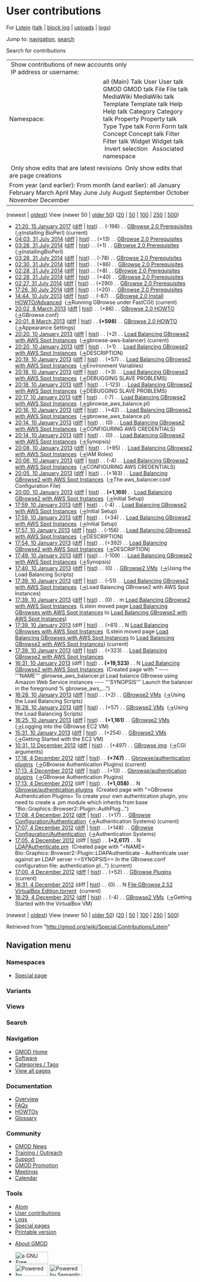 <div id="mw-page-base" class="noprint">

</div>

<div id="mw-head-base" class="noprint">

</div>

<div id="content" class="mw-body" role="main">

<span id="top"></span>

<div id="mw-js-message" style="display:none;">

</div>



# <span dir="auto">User contributions</span>

<div id="bodyContent">

<div id="contentSub">

For [Lstein](/wiki/User:Lstein "User:Lstein") (<a
href="/mediawiki/index.php?title=User_talk:Lstein&amp;action=edit&amp;redlink=1"
class="new" title="User talk:Lstein (page does not exist)">talk</a> \|
[block
log](/mediawiki/index.php?title=Special:Log/block&page=User%3ALstein "Special:Log/block")
\| [uploads](/wiki/Special:ListFiles/Lstein "Special:ListFiles/Lstein")
\| [logs](/wiki/Special:Log/Lstein "Special:Log/Lstein"))

</div>

<div id="jump-to-nav" class="mw-jump">

Jump to: [navigation](#mw-navigation), [search](#p-search)

</div>

<div id="mw-content-text">

Search for contributions

<table class="mw-contributions-table">
<colgroup>
<col style="width: 50%" />
<col style="width: 50%" />
</colgroup>
<tbody>
<tr class="odd">
<td colspan="2"> Show contributions of new accounts only<br />
 IP address or username:</td>
</tr>
<tr class="even">
<td class="mw-label">Namespace:</td>
<td>all (Main) Talk User User talk GMOD GMOD talk File File talk
MediaWiki MediaWiki talk Template Template talk Help Help talk Category
Category talk Property Property talk Type Type talk Form Form talk
Concept Concept talk Filter Filter talk Widget Widget talk  
 Invert selection 
 Associated namespace </td>
</tr>
<tr class="odd">
<td colspan="2"></td>
</tr>
<tr class="even">
<td colspan="2"> Only show edits that are latest revisions
 Only show edits that are page creations</td>
</tr>
<tr class="odd">
<td colspan="2">From year (and earlier): From month (and earlier): all
January February March April May June July August September October
November December</td>
</tr>
</tbody>
</table>

(newest \| <a
href="/mediawiki/index.php?title=Special:Contributions/Lstein&amp;dir=prev&amp;target=Lstein"
class="mw-lastlink" rel="last"
title="Special:Contributions/Lstein">oldest</a>) View (newer 50 \| <a
href="/mediawiki/index.php?title=Special:Contributions/Lstein&amp;offset=20121204162933&amp;target=Lstein"
class="mw-nextlink" rel="next"
title="Special:Contributions/Lstein">older 50</a>) (<a
href="/mediawiki/index.php?title=Special:Contributions/Lstein&amp;offset=&amp;limit=20&amp;target=Lstein"
class="mw-numlink" title="Special:Contributions/Lstein">20</a> \| <a
href="/mediawiki/index.php?title=Special:Contributions/Lstein&amp;offset=&amp;limit=50&amp;target=Lstein"
class="mw-numlink" title="Special:Contributions/Lstein">50</a> \| <a
href="/mediawiki/index.php?title=Special:Contributions/Lstein&amp;offset=&amp;limit=100&amp;target=Lstein"
class="mw-numlink" title="Special:Contributions/Lstein">100</a> \| <a
href="/mediawiki/index.php?title=Special:Contributions/Lstein&amp;offset=&amp;limit=250&amp;target=Lstein"
class="mw-numlink" title="Special:Contributions/Lstein">250</a> \| <a
href="/mediawiki/index.php?title=Special:Contributions/Lstein&amp;offset=&amp;limit=500&amp;target=Lstein"
class="mw-numlink" title="Special:Contributions/Lstein">500</a>)

- <a
  href="/mediawiki/index.php?title=GBrowse_2.0_Prerequisites&amp;oldid=27336"
  class="mw-changeslist-date" title="GBrowse 2.0 Prerequisites">21:20, 15
  January 2017</a>
  ([diff](/mediawiki/index.php?title=GBrowse_2.0_Prerequisites&diff=prev&oldid=27336 "GBrowse 2.0 Prerequisites")
  \|
  [hist](/mediawiki/index.php?title=GBrowse_2.0_Prerequisites&action=history "GBrowse 2.0 Prerequisites"))
  <span class="mw-changeslist-separator">. .</span>
  <span class="mw-plusminus-neg" dir="ltr"
  title="8,375 bytes after change">(-198)</span>‎
  <span class="mw-changeslist-separator">. .</span>
  <a href="/wiki/GBrowse_2.0_Prerequisites" class="mw-contributions-title"
  title="GBrowse 2.0 Prerequisites">GBrowse 2.0 Prerequisites</a> ‎
  <span class="comment">([→](/wiki/GBrowse_2.0_Prerequisites#Installing_BioPerl "GBrowse 2.0 Prerequisites")‎<span dir="auto"><span class="autocomment">Installing
  BioPerl</span></span>)</span> <span class="mw-uctop">(current)</span>
- <a
  href="/mediawiki/index.php?title=GBrowse_2.0_Prerequisites&amp;oldid=26010"
  class="mw-changeslist-date" title="GBrowse 2.0 Prerequisites">04:03, 31
  July 2014</a>
  ([diff](/mediawiki/index.php?title=GBrowse_2.0_Prerequisites&diff=prev&oldid=26010 "GBrowse 2.0 Prerequisites")
  \|
  [hist](/mediawiki/index.php?title=GBrowse_2.0_Prerequisites&action=history "GBrowse 2.0 Prerequisites"))
  <span class="mw-changeslist-separator">. .</span>
  <span class="mw-plusminus-pos" dir="ltr"
  title="8,573 bytes after change">(+13)</span>‎
  <span class="mw-changeslist-separator">. .</span>
  <a href="/wiki/GBrowse_2.0_Prerequisites" class="mw-contributions-title"
  title="GBrowse 2.0 Prerequisites">GBrowse 2.0 Prerequisites</a> ‎
- <a
  href="/mediawiki/index.php?title=GBrowse_2.0_Prerequisites&amp;oldid=26009"
  class="mw-changeslist-date" title="GBrowse 2.0 Prerequisites">03:28, 31
  July 2014</a>
  ([diff](/mediawiki/index.php?title=GBrowse_2.0_Prerequisites&diff=prev&oldid=26009 "GBrowse 2.0 Prerequisites")
  \|
  [hist](/mediawiki/index.php?title=GBrowse_2.0_Prerequisites&action=history "GBrowse 2.0 Prerequisites"))
  <span class="mw-changeslist-separator">. .</span>
  <span class="mw-plusminus-pos" dir="ltr"
  title="8,560 bytes after change">(+1)</span>‎
  <span class="mw-changeslist-separator">. .</span>
  <a href="/wiki/GBrowse_2.0_Prerequisites" class="mw-contributions-title"
  title="GBrowse 2.0 Prerequisites">GBrowse 2.0 Prerequisites</a> ‎
  <span class="comment">([→](/wiki/GBrowse_2.0_Prerequisites#InstallingBioPerl "GBrowse 2.0 Prerequisites")‎<span dir="auto"><span class="autocomment">InstallingBioPerl</span></span>)</span>
- <a
  href="/mediawiki/index.php?title=GBrowse_2.0_Prerequisites&amp;oldid=26008"
  class="mw-changeslist-date" title="GBrowse 2.0 Prerequisites">03:28, 31
  July 2014</a>
  ([diff](/mediawiki/index.php?title=GBrowse_2.0_Prerequisites&diff=prev&oldid=26008 "GBrowse 2.0 Prerequisites")
  \|
  [hist](/mediawiki/index.php?title=GBrowse_2.0_Prerequisites&action=history "GBrowse 2.0 Prerequisites"))
  <span class="mw-changeslist-separator">. .</span>
  <span class="mw-plusminus-neg" dir="ltr"
  title="8,559 bytes after change">(-78)</span>‎
  <span class="mw-changeslist-separator">. .</span>
  <a href="/wiki/GBrowse_2.0_Prerequisites" class="mw-contributions-title"
  title="GBrowse 2.0 Prerequisites">GBrowse 2.0 Prerequisites</a> ‎
- <a
  href="/mediawiki/index.php?title=GBrowse_2.0_Prerequisites&amp;oldid=26007"
  class="mw-changeslist-date" title="GBrowse 2.0 Prerequisites">02:30, 31
  July 2014</a>
  ([diff](/mediawiki/index.php?title=GBrowse_2.0_Prerequisites&diff=prev&oldid=26007 "GBrowse 2.0 Prerequisites")
  \|
  [hist](/mediawiki/index.php?title=GBrowse_2.0_Prerequisites&action=history "GBrowse 2.0 Prerequisites"))
  <span class="mw-changeslist-separator">. .</span>
  <span class="mw-plusminus-pos" dir="ltr"
  title="8,637 bytes after change">(+86)</span>‎
  <span class="mw-changeslist-separator">. .</span>
  <a href="/wiki/GBrowse_2.0_Prerequisites" class="mw-contributions-title"
  title="GBrowse 2.0 Prerequisites">GBrowse 2.0 Prerequisites</a> ‎
- <a
  href="/mediawiki/index.php?title=GBrowse_2.0_Prerequisites&amp;oldid=26006"
  class="mw-changeslist-date" title="GBrowse 2.0 Prerequisites">02:28, 31
  July 2014</a>
  ([diff](/mediawiki/index.php?title=GBrowse_2.0_Prerequisites&diff=prev&oldid=26006 "GBrowse 2.0 Prerequisites")
  \|
  [hist](/mediawiki/index.php?title=GBrowse_2.0_Prerequisites&action=history "GBrowse 2.0 Prerequisites"))
  <span class="mw-changeslist-separator">. .</span>
  <span class="mw-plusminus-pos" dir="ltr"
  title="8,551 bytes after change">(+8)</span>‎
  <span class="mw-changeslist-separator">. .</span>
  <a href="/wiki/GBrowse_2.0_Prerequisites" class="mw-contributions-title"
  title="GBrowse 2.0 Prerequisites">GBrowse 2.0 Prerequisites</a> ‎
- <a
  href="/mediawiki/index.php?title=GBrowse_2.0_Prerequisites&amp;oldid=26005"
  class="mw-changeslist-date" title="GBrowse 2.0 Prerequisites">02:28, 31
  July 2014</a>
  ([diff](/mediawiki/index.php?title=GBrowse_2.0_Prerequisites&diff=prev&oldid=26005 "GBrowse 2.0 Prerequisites")
  \|
  [hist](/mediawiki/index.php?title=GBrowse_2.0_Prerequisites&action=history "GBrowse 2.0 Prerequisites"))
  <span class="mw-changeslist-separator">. .</span>
  <span class="mw-plusminus-pos" dir="ltr"
  title="8,543 bytes after change">(+40)</span>‎
  <span class="mw-changeslist-separator">. .</span>
  <a href="/wiki/GBrowse_2.0_Prerequisites" class="mw-contributions-title"
  title="GBrowse 2.0 Prerequisites">GBrowse 2.0 Prerequisites</a> ‎
- <a
  href="/mediawiki/index.php?title=GBrowse_2.0_Prerequisites&amp;oldid=26004"
  class="mw-changeslist-date" title="GBrowse 2.0 Prerequisites">02:27, 31
  July 2014</a>
  ([diff](/mediawiki/index.php?title=GBrowse_2.0_Prerequisites&diff=prev&oldid=26004 "GBrowse 2.0 Prerequisites")
  \|
  [hist](/mediawiki/index.php?title=GBrowse_2.0_Prerequisites&action=history "GBrowse 2.0 Prerequisites"))
  <span class="mw-changeslist-separator">. .</span>
  <span class="mw-plusminus-pos" dir="ltr"
  title="8,503 bytes after change">(+290)</span>‎
  <span class="mw-changeslist-separator">. .</span>
  <a href="/wiki/GBrowse_2.0_Prerequisites" class="mw-contributions-title"
  title="GBrowse 2.0 Prerequisites">GBrowse 2.0 Prerequisites</a> ‎
- <a
  href="/mediawiki/index.php?title=GBrowse_2.0_Prerequisites&amp;oldid=26003"
  class="mw-changeslist-date" title="GBrowse 2.0 Prerequisites">17:26, 30
  July 2014</a>
  ([diff](/mediawiki/index.php?title=GBrowse_2.0_Prerequisites&diff=prev&oldid=26003 "GBrowse 2.0 Prerequisites")
  \|
  [hist](/mediawiki/index.php?title=GBrowse_2.0_Prerequisites&action=history "GBrowse 2.0 Prerequisites"))
  <span class="mw-changeslist-separator">. .</span>
  <span class="mw-plusminus-pos" dir="ltr"
  title="8,213 bytes after change">(+20)</span>‎
  <span class="mw-changeslist-separator">. .</span>
  <a href="/wiki/GBrowse_2.0_Prerequisites" class="mw-contributions-title"
  title="GBrowse 2.0 Prerequisites">GBrowse 2.0 Prerequisites</a> ‎
- <a
  href="/mediawiki/index.php?title=GBrowse_2.0_Install_HOWTO/Advanced&amp;oldid=23766"
  class="mw-changeslist-date"
  title="GBrowse 2.0 Install HOWTO/Advanced">14:44, 10 July 2013</a>
  ([diff](/mediawiki/index.php?title=GBrowse_2.0_Install_HOWTO/Advanced&diff=prev&oldid=23766 "GBrowse 2.0 Install HOWTO/Advanced")
  \|
  [hist](/mediawiki/index.php?title=GBrowse_2.0_Install_HOWTO/Advanced&action=history "GBrowse 2.0 Install HOWTO/Advanced"))
  <span class="mw-changeslist-separator">. .</span>
  <span class="mw-plusminus-neg" dir="ltr"
  title="23,738 bytes after change">(-87)</span>‎
  <span class="mw-changeslist-separator">. .</span>
  <a href="/wiki/GBrowse_2.0_Install_HOWTO/Advanced"
  class="mw-contributions-title"
  title="GBrowse 2.0 Install HOWTO/Advanced">GBrowse 2.0 Install
  HOWTO/Advanced</a> ‎
  <span class="comment">([→](/wiki/GBrowse_2.0_Install_HOWTO/Advanced#Running_GBrowse_under_FastCGI "GBrowse 2.0 Install HOWTO/Advanced")‎<span dir="auto"><span class="autocomment">Running
  GBrowse under FastCGI</span></span>)</span>
  <span class="mw-uctop">(current)</span>
- <a href="/mediawiki/index.php?title=GBrowse_2.0_HOWTO&amp;oldid=23216"
  class="mw-changeslist-date" title="GBrowse 2.0 HOWTO">20:02, 8 March
  2013</a>
  ([diff](/mediawiki/index.php?title=GBrowse_2.0_HOWTO&diff=prev&oldid=23216 "GBrowse 2.0 HOWTO")
  \|
  [hist](/mediawiki/index.php?title=GBrowse_2.0_HOWTO&action=history "GBrowse 2.0 HOWTO"))
  <span class="mw-changeslist-separator">. .</span>
  <span class="mw-plusminus-pos" dir="ltr"
  title="102,555 bytes after change">(+86)</span>‎
  <span class="mw-changeslist-separator">. .</span>
  <a href="/wiki/GBrowse_2.0_HOWTO" class="mw-contributions-title"
  title="GBrowse 2.0 HOWTO">GBrowse 2.0 HOWTO</a> ‎
  <span class="comment">([→](/wiki/GBrowse_2.0_HOWTO#GBrowse.conf "GBrowse 2.0 HOWTO")‎<span dir="auto"><span class="autocomment">GBrowse.conf</span></span>)</span>
- <a href="/mediawiki/index.php?title=GBrowse_2.0_HOWTO&amp;oldid=23215"
  class="mw-changeslist-date" title="GBrowse 2.0 HOWTO">20:01, 8 March
  2013</a>
  ([diff](/mediawiki/index.php?title=GBrowse_2.0_HOWTO&diff=prev&oldid=23215 "GBrowse 2.0 HOWTO")
  \|
  [hist](/mediawiki/index.php?title=GBrowse_2.0_HOWTO&action=history "GBrowse 2.0 HOWTO"))
  <span class="mw-changeslist-separator">. .</span> **(+598)**‎
  <span class="mw-changeslist-separator">. .</span>
  <a href="/wiki/GBrowse_2.0_HOWTO" class="mw-contributions-title"
  title="GBrowse 2.0 HOWTO">GBrowse 2.0 HOWTO</a> ‎
  <span class="comment">([→](/wiki/GBrowse_2.0_HOWTO#Appearance_Settings "GBrowse 2.0 HOWTO")‎<span dir="auto"><span class="autocomment">Appearance
  Settings</span></span>)</span>
- <a
  href="/mediawiki/index.php?title=Load_Balancing_GBrowse2_with_AWS_Spot_Instances&amp;oldid=22787"
  class="mw-changeslist-date"
  title="Load Balancing GBrowse2 with AWS Spot Instances">20:20, 10
  January 2013</a>
  ([diff](/mediawiki/index.php?title=Load_Balancing_GBrowse2_with_AWS_Spot_Instances&diff=prev&oldid=22787 "Load Balancing GBrowse2 with AWS Spot Instances")
  \|
  [hist](/mediawiki/index.php?title=Load_Balancing_GBrowse2_with_AWS_Spot_Instances&action=history "Load Balancing GBrowse2 with AWS Spot Instances"))
  <span class="mw-changeslist-separator">. .</span>
  <span class="mw-plusminus-pos" dir="ltr"
  title="21,370 bytes after change">(+2)</span>‎
  <span class="mw-changeslist-separator">. .</span>
  <a href="/wiki/Load_Balancing_GBrowse2_with_AWS_Spot_Instances"
  class="mw-contributions-title"
  title="Load Balancing GBrowse2 with AWS Spot Instances">Load Balancing
  GBrowse2 with AWS Spot Instances</a> ‎
  <span class="comment">([→](/wiki/Load_Balancing_GBrowse2_with_AWS_Spot_Instances#gbrowse-aws-balancer "Load Balancing GBrowse2 with AWS Spot Instances")‎<span dir="auto"><span class="autocomment">gbrowse-aws-balancer</span></span>)</span>
  <span class="mw-uctop">(current)</span>
- <a
  href="/mediawiki/index.php?title=Load_Balancing_GBrowse2_with_AWS_Spot_Instances&amp;oldid=22786"
  class="mw-changeslist-date"
  title="Load Balancing GBrowse2 with AWS Spot Instances">20:20, 10
  January 2013</a>
  ([diff](/mediawiki/index.php?title=Load_Balancing_GBrowse2_with_AWS_Spot_Instances&diff=prev&oldid=22786 "Load Balancing GBrowse2 with AWS Spot Instances")
  \|
  [hist](/mediawiki/index.php?title=Load_Balancing_GBrowse2_with_AWS_Spot_Instances&action=history "Load Balancing GBrowse2 with AWS Spot Instances"))
  <span class="mw-changeslist-separator">. .</span>
  <span class="mw-plusminus-pos" dir="ltr"
  title="21,368 bytes after change">(+1)</span>‎
  <span class="mw-changeslist-separator">. .</span>
  <a href="/wiki/Load_Balancing_GBrowse2_with_AWS_Spot_Instances"
  class="mw-contributions-title"
  title="Load Balancing GBrowse2 with AWS Spot Instances">Load Balancing
  GBrowse2 with AWS Spot Instances</a> ‎
  <span class="comment">([→](/wiki/Load_Balancing_GBrowse2_with_AWS_Spot_Instances#DESCRIPTION "Load Balancing GBrowse2 with AWS Spot Instances")‎<span dir="auto"><span class="autocomment">DESCRIPTION</span></span>)</span>
- <a
  href="/mediawiki/index.php?title=Load_Balancing_GBrowse2_with_AWS_Spot_Instances&amp;oldid=22785"
  class="mw-changeslist-date"
  title="Load Balancing GBrowse2 with AWS Spot Instances">20:19, 10
  January 2013</a>
  ([diff](/mediawiki/index.php?title=Load_Balancing_GBrowse2_with_AWS_Spot_Instances&diff=prev&oldid=22785 "Load Balancing GBrowse2 with AWS Spot Instances")
  \|
  [hist](/mediawiki/index.php?title=Load_Balancing_GBrowse2_with_AWS_Spot_Instances&action=history "Load Balancing GBrowse2 with AWS Spot Instances"))
  <span class="mw-changeslist-separator">. .</span>
  <span class="mw-plusminus-pos" dir="ltr"
  title="21,367 bytes after change">(+57)</span>‎
  <span class="mw-changeslist-separator">. .</span>
  <a href="/wiki/Load_Balancing_GBrowse2_with_AWS_Spot_Instances"
  class="mw-contributions-title"
  title="Load Balancing GBrowse2 with AWS Spot Instances">Load Balancing
  GBrowse2 with AWS Spot Instances</a> ‎
  <span class="comment">([→](/wiki/Load_Balancing_GBrowse2_with_AWS_Spot_Instances#Environment_Variables "Load Balancing GBrowse2 with AWS Spot Instances")‎<span dir="auto"><span class="autocomment">Environment
  Variables</span></span>)</span>
- <a
  href="/mediawiki/index.php?title=Load_Balancing_GBrowse2_with_AWS_Spot_Instances&amp;oldid=22784"
  class="mw-changeslist-date"
  title="Load Balancing GBrowse2 with AWS Spot Instances">20:18, 10
  January 2013</a>
  ([diff](/mediawiki/index.php?title=Load_Balancing_GBrowse2_with_AWS_Spot_Instances&diff=prev&oldid=22784 "Load Balancing GBrowse2 with AWS Spot Instances")
  \|
  [hist](/mediawiki/index.php?title=Load_Balancing_GBrowse2_with_AWS_Spot_Instances&action=history "Load Balancing GBrowse2 with AWS Spot Instances"))
  <span class="mw-changeslist-separator">. .</span>
  <span class="mw-plusminus-pos" dir="ltr"
  title="21,310 bytes after change">(+3)</span>‎
  <span class="mw-changeslist-separator">. .</span>
  <a href="/wiki/Load_Balancing_GBrowse2_with_AWS_Spot_Instances"
  class="mw-contributions-title"
  title="Load Balancing GBrowse2 with AWS Spot Instances">Load Balancing
  GBrowse2 with AWS Spot Instances</a> ‎
  <span class="comment">([→](/wiki/Load_Balancing_GBrowse2_with_AWS_Spot_Instances#DEBUGGING_SLAVE_PROBLEMS "Load Balancing GBrowse2 with AWS Spot Instances")‎<span dir="auto"><span class="autocomment">DEBUGGING
  SLAVE PROBLEMS</span></span>)</span>
- <a
  href="/mediawiki/index.php?title=Load_Balancing_GBrowse2_with_AWS_Spot_Instances&amp;oldid=22783"
  class="mw-changeslist-date"
  title="Load Balancing GBrowse2 with AWS Spot Instances">20:18, 10
  January 2013</a>
  ([diff](/mediawiki/index.php?title=Load_Balancing_GBrowse2_with_AWS_Spot_Instances&diff=prev&oldid=22783 "Load Balancing GBrowse2 with AWS Spot Instances")
  \|
  [hist](/mediawiki/index.php?title=Load_Balancing_GBrowse2_with_AWS_Spot_Instances&action=history "Load Balancing GBrowse2 with AWS Spot Instances"))
  <span class="mw-changeslist-separator">. .</span>
  <span class="mw-plusminus-neg" dir="ltr"
  title="21,307 bytes after change">(-123)</span>‎
  <span class="mw-changeslist-separator">. .</span>
  <a href="/wiki/Load_Balancing_GBrowse2_with_AWS_Spot_Instances"
  class="mw-contributions-title"
  title="Load Balancing GBrowse2 with AWS Spot Instances">Load Balancing
  GBrowse2 with AWS Spot Instances</a> ‎
  <span class="comment">([→](/wiki/Load_Balancing_GBrowse2_with_AWS_Spot_Instances#DEBUGGING_SLAVE_PROBLEMS "Load Balancing GBrowse2 with AWS Spot Instances")‎<span dir="auto"><span class="autocomment">DEBUGGING
  SLAVE PROBLEMS</span></span>)</span>
- <a
  href="/mediawiki/index.php?title=Load_Balancing_GBrowse2_with_AWS_Spot_Instances&amp;oldid=22782"
  class="mw-changeslist-date"
  title="Load Balancing GBrowse2 with AWS Spot Instances">20:17, 10
  January 2013</a>
  ([diff](/mediawiki/index.php?title=Load_Balancing_GBrowse2_with_AWS_Spot_Instances&diff=prev&oldid=22782 "Load Balancing GBrowse2 with AWS Spot Instances")
  \|
  [hist](/mediawiki/index.php?title=Load_Balancing_GBrowse2_with_AWS_Spot_Instances&action=history "Load Balancing GBrowse2 with AWS Spot Instances"))
  <span class="mw-changeslist-separator">. .</span>
  <span class="mw-plusminus-neg" dir="ltr"
  title="21,430 bytes after change">(-7)</span>‎
  <span class="mw-changeslist-separator">. .</span>
  <a href="/wiki/Load_Balancing_GBrowse2_with_AWS_Spot_Instances"
  class="mw-contributions-title"
  title="Load Balancing GBrowse2 with AWS Spot Instances">Load Balancing
  GBrowse2 with AWS Spot Instances</a> ‎
  <span class="comment">([→](/wiki/Load_Balancing_GBrowse2_with_AWS_Spot_Instances#gbrowse_aws_balance.pl "Load Balancing GBrowse2 with AWS Spot Instances")‎<span dir="auto"><span class="autocomment">gbrowse_aws_balance.pl</span></span>)</span>
- <a
  href="/mediawiki/index.php?title=Load_Balancing_GBrowse2_with_AWS_Spot_Instances&amp;oldid=22781"
  class="mw-changeslist-date"
  title="Load Balancing GBrowse2 with AWS Spot Instances">20:16, 10
  January 2013</a>
  ([diff](/mediawiki/index.php?title=Load_Balancing_GBrowse2_with_AWS_Spot_Instances&diff=prev&oldid=22781 "Load Balancing GBrowse2 with AWS Spot Instances")
  \|
  [hist](/mediawiki/index.php?title=Load_Balancing_GBrowse2_with_AWS_Spot_Instances&action=history "Load Balancing GBrowse2 with AWS Spot Instances"))
  <span class="mw-changeslist-separator">. .</span>
  <span class="mw-plusminus-pos" dir="ltr"
  title="21,437 bytes after change">(+42)</span>‎
  <span class="mw-changeslist-separator">. .</span>
  <a href="/wiki/Load_Balancing_GBrowse2_with_AWS_Spot_Instances"
  class="mw-contributions-title"
  title="Load Balancing GBrowse2 with AWS Spot Instances">Load Balancing
  GBrowse2 with AWS Spot Instances</a> ‎
  <span class="comment">([→](/wiki/Load_Balancing_GBrowse2_with_AWS_Spot_Instances#gbrowse_aws_balance.pl "Load Balancing GBrowse2 with AWS Spot Instances")‎<span dir="auto"><span class="autocomment">gbrowse_aws_balance.pl</span></span>)</span>
- <a
  href="/mediawiki/index.php?title=Load_Balancing_GBrowse2_with_AWS_Spot_Instances&amp;oldid=22779"
  class="mw-changeslist-date"
  title="Load Balancing GBrowse2 with AWS Spot Instances">20:14, 10
  January 2013</a>
  ([diff](/mediawiki/index.php?title=Load_Balancing_GBrowse2_with_AWS_Spot_Instances&diff=prev&oldid=22779 "Load Balancing GBrowse2 with AWS Spot Instances")
  \|
  [hist](/mediawiki/index.php?title=Load_Balancing_GBrowse2_with_AWS_Spot_Instances&action=history "Load Balancing GBrowse2 with AWS Spot Instances"))
  <span class="mw-changeslist-separator">. .</span>
  <span class="mw-plusminus-null" dir="ltr"
  title="21,395 bytes after change">(0)</span>‎
  <span class="mw-changeslist-separator">. .</span>
  <a href="/wiki/Load_Balancing_GBrowse2_with_AWS_Spot_Instances"
  class="mw-contributions-title"
  title="Load Balancing GBrowse2 with AWS Spot Instances">Load Balancing
  GBrowse2 with AWS Spot Instances</a> ‎
  <span class="comment">([→](/wiki/Load_Balancing_GBrowse2_with_AWS_Spot_Instances#CONFIGURING_AWS_CREDENTIALS "Load Balancing GBrowse2 with AWS Spot Instances")‎<span dir="auto"><span class="autocomment">CONFIGURING
  AWS CREDENTIALS</span></span>)</span>
- <a
  href="/mediawiki/index.php?title=Load_Balancing_GBrowse2_with_AWS_Spot_Instances&amp;oldid=22778"
  class="mw-changeslist-date"
  title="Load Balancing GBrowse2 with AWS Spot Instances">20:14, 10
  January 2013</a>
  ([diff](/mediawiki/index.php?title=Load_Balancing_GBrowse2_with_AWS_Spot_Instances&diff=prev&oldid=22778 "Load Balancing GBrowse2 with AWS Spot Instances")
  \|
  [hist](/mediawiki/index.php?title=Load_Balancing_GBrowse2_with_AWS_Spot_Instances&action=history "Load Balancing GBrowse2 with AWS Spot Instances"))
  <span class="mw-changeslist-separator">. .</span>
  <span class="mw-plusminus-null" dir="ltr"
  title="21,395 bytes after change">(0)</span>‎
  <span class="mw-changeslist-separator">. .</span>
  <a href="/wiki/Load_Balancing_GBrowse2_with_AWS_Spot_Instances"
  class="mw-contributions-title"
  title="Load Balancing GBrowse2 with AWS Spot Instances">Load Balancing
  GBrowse2 with AWS Spot Instances</a> ‎
  <span class="comment">([→](/wiki/Load_Balancing_GBrowse2_with_AWS_Spot_Instances#Synopsis "Load Balancing GBrowse2 with AWS Spot Instances")‎<span dir="auto"><span class="autocomment">Synopsis</span></span>)</span>
- <a
  href="/mediawiki/index.php?title=Load_Balancing_GBrowse2_with_AWS_Spot_Instances&amp;oldid=22777"
  class="mw-changeslist-date"
  title="Load Balancing GBrowse2 with AWS Spot Instances">20:08, 10
  January 2013</a>
  ([diff](/mediawiki/index.php?title=Load_Balancing_GBrowse2_with_AWS_Spot_Instances&diff=prev&oldid=22777 "Load Balancing GBrowse2 with AWS Spot Instances")
  \|
  [hist](/mediawiki/index.php?title=Load_Balancing_GBrowse2_with_AWS_Spot_Instances&action=history "Load Balancing GBrowse2 with AWS Spot Instances"))
  <span class="mw-changeslist-separator">. .</span>
  <span class="mw-plusminus-pos" dir="ltr"
  title="21,395 bytes after change">(+95)</span>‎
  <span class="mw-changeslist-separator">. .</span>
  <a href="/wiki/Load_Balancing_GBrowse2_with_AWS_Spot_Instances"
  class="mw-contributions-title"
  title="Load Balancing GBrowse2 with AWS Spot Instances">Load Balancing
  GBrowse2 with AWS Spot Instances</a> ‎
  <span class="comment">([→](/wiki/Load_Balancing_GBrowse2_with_AWS_Spot_Instances#IAM_Roles "Load Balancing GBrowse2 with AWS Spot Instances")‎<span dir="auto"><span class="autocomment">IAM
  Roles</span></span>)</span>
- <a
  href="/mediawiki/index.php?title=Load_Balancing_GBrowse2_with_AWS_Spot_Instances&amp;oldid=22776"
  class="mw-changeslist-date"
  title="Load Balancing GBrowse2 with AWS Spot Instances">20:06, 10
  January 2013</a>
  ([diff](/mediawiki/index.php?title=Load_Balancing_GBrowse2_with_AWS_Spot_Instances&diff=prev&oldid=22776 "Load Balancing GBrowse2 with AWS Spot Instances")
  \|
  [hist](/mediawiki/index.php?title=Load_Balancing_GBrowse2_with_AWS_Spot_Instances&action=history "Load Balancing GBrowse2 with AWS Spot Instances"))
  <span class="mw-changeslist-separator">. .</span>
  <span class="mw-plusminus-neg" dir="ltr"
  title="21,300 bytes after change">(-4)</span>‎
  <span class="mw-changeslist-separator">. .</span>
  <a href="/wiki/Load_Balancing_GBrowse2_with_AWS_Spot_Instances"
  class="mw-contributions-title"
  title="Load Balancing GBrowse2 with AWS Spot Instances">Load Balancing
  GBrowse2 with AWS Spot Instances</a> ‎
  <span class="comment">([→](/wiki/Load_Balancing_GBrowse2_with_AWS_Spot_Instances#CONFIGURING_AWS_CREDENTIALS "Load Balancing GBrowse2 with AWS Spot Instances")‎<span dir="auto"><span class="autocomment">CONFIGURING
  AWS CREDENTIALS</span></span>)</span>
- <a
  href="/mediawiki/index.php?title=Load_Balancing_GBrowse2_with_AWS_Spot_Instances&amp;oldid=22775"
  class="mw-changeslist-date"
  title="Load Balancing GBrowse2 with AWS Spot Instances">20:05, 10
  January 2013</a>
  ([diff](/mediawiki/index.php?title=Load_Balancing_GBrowse2_with_AWS_Spot_Instances&diff=prev&oldid=22775 "Load Balancing GBrowse2 with AWS Spot Instances")
  \|
  [hist](/mediawiki/index.php?title=Load_Balancing_GBrowse2_with_AWS_Spot_Instances&action=history "Load Balancing GBrowse2 with AWS Spot Instances"))
  <span class="mw-changeslist-separator">. .</span>
  <span class="mw-plusminus-pos" dir="ltr"
  title="21,304 bytes after change">(+183)</span>‎
  <span class="mw-changeslist-separator">. .</span>
  <a href="/wiki/Load_Balancing_GBrowse2_with_AWS_Spot_Instances"
  class="mw-contributions-title"
  title="Load Balancing GBrowse2 with AWS Spot Instances">Load Balancing
  GBrowse2 with AWS Spot Instances</a> ‎
  <span class="comment">([→](/wiki/Load_Balancing_GBrowse2_with_AWS_Spot_Instances#The_aws_balancer.conf_Configuration_File "Load Balancing GBrowse2 with AWS Spot Instances")‎<span dir="auto"><span class="autocomment">The
  aws_balancer.conf Configuration File</span></span>)</span>
- <a
  href="/mediawiki/index.php?title=Load_Balancing_GBrowse2_with_AWS_Spot_Instances&amp;oldid=22774"
  class="mw-changeslist-date"
  title="Load Balancing GBrowse2 with AWS Spot Instances">20:00, 10
  January 2013</a>
  ([diff](/mediawiki/index.php?title=Load_Balancing_GBrowse2_with_AWS_Spot_Instances&diff=prev&oldid=22774 "Load Balancing GBrowse2 with AWS Spot Instances")
  \|
  [hist](/mediawiki/index.php?title=Load_Balancing_GBrowse2_with_AWS_Spot_Instances&action=history "Load Balancing GBrowse2 with AWS Spot Instances"))
  <span class="mw-changeslist-separator">. .</span> **(+1,169)**‎
  <span class="mw-changeslist-separator">. .</span>
  <a href="/wiki/Load_Balancing_GBrowse2_with_AWS_Spot_Instances"
  class="mw-contributions-title"
  title="Load Balancing GBrowse2 with AWS Spot Instances">Load Balancing
  GBrowse2 with AWS Spot Instances</a> ‎
  <span class="comment">([→](/wiki/Load_Balancing_GBrowse2_with_AWS_Spot_Instances#Initial_Setup "Load Balancing GBrowse2 with AWS Spot Instances")‎<span dir="auto"><span class="autocomment">Initial
  Setup</span></span>)</span>
- <a
  href="/mediawiki/index.php?title=Load_Balancing_GBrowse2_with_AWS_Spot_Instances&amp;oldid=22771"
  class="mw-changeslist-date"
  title="Load Balancing GBrowse2 with AWS Spot Instances">17:59, 10
  January 2013</a>
  ([diff](/mediawiki/index.php?title=Load_Balancing_GBrowse2_with_AWS_Spot_Instances&diff=prev&oldid=22771 "Load Balancing GBrowse2 with AWS Spot Instances")
  \|
  [hist](/mediawiki/index.php?title=Load_Balancing_GBrowse2_with_AWS_Spot_Instances&action=history "Load Balancing GBrowse2 with AWS Spot Instances"))
  <span class="mw-changeslist-separator">. .</span>
  <span class="mw-plusminus-neg" dir="ltr"
  title="19,952 bytes after change">(-4)</span>‎
  <span class="mw-changeslist-separator">. .</span>
  <a href="/wiki/Load_Balancing_GBrowse2_with_AWS_Spot_Instances"
  class="mw-contributions-title"
  title="Load Balancing GBrowse2 with AWS Spot Instances">Load Balancing
  GBrowse2 with AWS Spot Instances</a> ‎
  <span class="comment">([→](/wiki/Load_Balancing_GBrowse2_with_AWS_Spot_Instances#Initial_Setup "Load Balancing GBrowse2 with AWS Spot Instances")‎<span dir="auto"><span class="autocomment">Initial
  Setup</span></span>)</span>
- <a
  href="/mediawiki/index.php?title=Load_Balancing_GBrowse2_with_AWS_Spot_Instances&amp;oldid=22770"
  class="mw-changeslist-date"
  title="Load Balancing GBrowse2 with AWS Spot Instances">17:59, 10
  January 2013</a>
  ([diff](/mediawiki/index.php?title=Load_Balancing_GBrowse2_with_AWS_Spot_Instances&diff=prev&oldid=22770 "Load Balancing GBrowse2 with AWS Spot Instances")
  \|
  [hist](/mediawiki/index.php?title=Load_Balancing_GBrowse2_with_AWS_Spot_Instances&action=history "Load Balancing GBrowse2 with AWS Spot Instances"))
  <span class="mw-changeslist-separator">. .</span>
  <span class="mw-plusminus-pos" dir="ltr"
  title="19,956 bytes after change">(+34)</span>‎
  <span class="mw-changeslist-separator">. .</span>
  <a href="/wiki/Load_Balancing_GBrowse2_with_AWS_Spot_Instances"
  class="mw-contributions-title"
  title="Load Balancing GBrowse2 with AWS Spot Instances">Load Balancing
  GBrowse2 with AWS Spot Instances</a> ‎
  <span class="comment">([→](/wiki/Load_Balancing_GBrowse2_with_AWS_Spot_Instances#Initial_Setup "Load Balancing GBrowse2 with AWS Spot Instances")‎<span dir="auto"><span class="autocomment">Initial
  Setup</span></span>)</span>
- <a
  href="/mediawiki/index.php?title=Load_Balancing_GBrowse2_with_AWS_Spot_Instances&amp;oldid=22769"
  class="mw-changeslist-date"
  title="Load Balancing GBrowse2 with AWS Spot Instances">17:57, 10
  January 2013</a>
  ([diff](/mediawiki/index.php?title=Load_Balancing_GBrowse2_with_AWS_Spot_Instances&diff=prev&oldid=22769 "Load Balancing GBrowse2 with AWS Spot Instances")
  \|
  [hist](/mediawiki/index.php?title=Load_Balancing_GBrowse2_with_AWS_Spot_Instances&action=history "Load Balancing GBrowse2 with AWS Spot Instances"))
  <span class="mw-changeslist-separator">. .</span>
  <span class="mw-plusminus-neg" dir="ltr"
  title="19,922 bytes after change">(-156)</span>‎
  <span class="mw-changeslist-separator">. .</span>
  <a href="/wiki/Load_Balancing_GBrowse2_with_AWS_Spot_Instances"
  class="mw-contributions-title"
  title="Load Balancing GBrowse2 with AWS Spot Instances">Load Balancing
  GBrowse2 with AWS Spot Instances</a> ‎
  <span class="comment">([→](/wiki/Load_Balancing_GBrowse2_with_AWS_Spot_Instances#DESCRIPTION "Load Balancing GBrowse2 with AWS Spot Instances")‎<span dir="auto"><span class="autocomment">DESCRIPTION</span></span>)</span>
- <a
  href="/mediawiki/index.php?title=Load_Balancing_GBrowse2_with_AWS_Spot_Instances&amp;oldid=22768"
  class="mw-changeslist-date"
  title="Load Balancing GBrowse2 with AWS Spot Instances">17:54, 10
  January 2013</a>
  ([diff](/mediawiki/index.php?title=Load_Balancing_GBrowse2_with_AWS_Spot_Instances&diff=prev&oldid=22768 "Load Balancing GBrowse2 with AWS Spot Instances")
  \|
  [hist](/mediawiki/index.php?title=Load_Balancing_GBrowse2_with_AWS_Spot_Instances&action=history "Load Balancing GBrowse2 with AWS Spot Instances"))
  <span class="mw-changeslist-separator">. .</span>
  <span class="mw-plusminus-pos" dir="ltr"
  title="20,078 bytes after change">(+392)</span>‎
  <span class="mw-changeslist-separator">. .</span>
  <a href="/wiki/Load_Balancing_GBrowse2_with_AWS_Spot_Instances"
  class="mw-contributions-title"
  title="Load Balancing GBrowse2 with AWS Spot Instances">Load Balancing
  GBrowse2 with AWS Spot Instances</a> ‎
  <span class="comment">([→](/wiki/Load_Balancing_GBrowse2_with_AWS_Spot_Instances#DESCRIPTION "Load Balancing GBrowse2 with AWS Spot Instances")‎<span dir="auto"><span class="autocomment">DESCRIPTION</span></span>)</span>
- <a
  href="/mediawiki/index.php?title=Load_Balancing_GBrowse2_with_AWS_Spot_Instances&amp;oldid=22767"
  class="mw-changeslist-date"
  title="Load Balancing GBrowse2 with AWS Spot Instances">17:49, 10
  January 2013</a>
  ([diff](/mediawiki/index.php?title=Load_Balancing_GBrowse2_with_AWS_Spot_Instances&diff=prev&oldid=22767 "Load Balancing GBrowse2 with AWS Spot Instances")
  \|
  [hist](/mediawiki/index.php?title=Load_Balancing_GBrowse2_with_AWS_Spot_Instances&action=history "Load Balancing GBrowse2 with AWS Spot Instances"))
  <span class="mw-changeslist-separator">. .</span>
  <span class="mw-plusminus-neg" dir="ltr"
  title="19,686 bytes after change">(-109)</span>‎
  <span class="mw-changeslist-separator">. .</span>
  <a href="/wiki/Load_Balancing_GBrowse2_with_AWS_Spot_Instances"
  class="mw-contributions-title"
  title="Load Balancing GBrowse2 with AWS Spot Instances">Load Balancing
  GBrowse2 with AWS Spot Instances</a> ‎
  <span class="comment">([→](/wiki/Load_Balancing_GBrowse2_with_AWS_Spot_Instances#Synopsis "Load Balancing GBrowse2 with AWS Spot Instances")‎<span dir="auto"><span class="autocomment">Synopsis</span></span>)</span>
- <a href="/mediawiki/index.php?title=GBrowse2_VMs&amp;oldid=22766"
  class="mw-changeslist-date" title="GBrowse2 VMs">17:40, 10 January
  2013</a>
  ([diff](/mediawiki/index.php?title=GBrowse2_VMs&diff=prev&oldid=22766 "GBrowse2 VMs")
  \|
  [hist](/mediawiki/index.php?title=GBrowse2_VMs&action=history "GBrowse2 VMs"))
  <span class="mw-changeslist-separator">. .</span>
  <span class="mw-plusminus-null" dir="ltr"
  title="18,704 bytes after change">(0)</span>‎
  <span class="mw-changeslist-separator">. .</span>
  <a href="/wiki/GBrowse2_VMs" class="mw-contributions-title"
  title="GBrowse2 VMs">GBrowse2 VMs</a> ‎
  <span class="comment">([→](/wiki/GBrowse2_VMs#Using_the_Load_Balancing_Scripts "GBrowse2 VMs")‎<span dir="auto"><span class="autocomment">Using
  the Load Balancing Scripts</span></span>)</span>
- <a
  href="/mediawiki/index.php?title=Load_Balancing_GBrowse2_with_AWS_Spot_Instances&amp;oldid=22765"
  class="mw-changeslist-date"
  title="Load Balancing GBrowse2 with AWS Spot Instances">17:39, 10
  January 2013</a>
  ([diff](/mediawiki/index.php?title=Load_Balancing_GBrowse2_with_AWS_Spot_Instances&diff=prev&oldid=22765 "Load Balancing GBrowse2 with AWS Spot Instances")
  \|
  [hist](/mediawiki/index.php?title=Load_Balancing_GBrowse2_with_AWS_Spot_Instances&action=history "Load Balancing GBrowse2 with AWS Spot Instances"))
  <span class="mw-changeslist-separator">. .</span>
  <span class="mw-plusminus-neg" dir="ltr"
  title="19,795 bytes after change">(-51)</span>‎
  <span class="mw-changeslist-separator">. .</span>
  <a href="/wiki/Load_Balancing_GBrowse2_with_AWS_Spot_Instances"
  class="mw-contributions-title"
  title="Load Balancing GBrowse2 with AWS Spot Instances">Load Balancing
  GBrowse2 with AWS Spot Instances</a> ‎
  <span class="comment">([→](/wiki/Load_Balancing_GBrowse2_with_AWS_Spot_Instances#Load_Balancing_GBrowse2_with_AWS_Spot_Instances "Load Balancing GBrowse2 with AWS Spot Instances")‎<span dir="auto"><span class="autocomment">Load
  Balancing GBrowse2 with AWS Spot Instances</span></span>)</span>
- <a
  href="/mediawiki/index.php?title=Load_Balancing_GBrowse2_with_AWS_Spot_Instances&amp;oldid=22763"
  class="mw-changeslist-date"
  title="Load Balancing GBrowse2 with AWS Spot Instances">17:39, 10
  January 2013</a>
  ([diff](/mediawiki/index.php?title=Load_Balancing_GBrowse2_with_AWS_Spot_Instances&diff=prev&oldid=22763 "Load Balancing GBrowse2 with AWS Spot Instances")
  \|
  [hist](/mediawiki/index.php?title=Load_Balancing_GBrowse2_with_AWS_Spot_Instances&action=history "Load Balancing GBrowse2 with AWS Spot Instances"))
  <span class="mw-changeslist-separator">. .</span>
  <span class="mw-plusminus-null" dir="ltr"
  title="19,846 bytes after change">(0)</span>‎
  <span class="mw-changeslist-separator">. .</span> m
  <a href="/wiki/Load_Balancing_GBrowse2_with_AWS_Spot_Instances"
  class="mw-contributions-title"
  title="Load Balancing GBrowse2 with AWS Spot Instances">Load Balancing
  GBrowse2 with AWS Spot Instances</a> ‎ <span class="comment">(Lstein
  moved page
  <a href="/wiki/Load_Balancing_GBrowses_with_AWS_Spot_Instances"
  class="mw-redirect"
  title="Load Balancing GBrowses with AWS Spot Instances">Load Balancing
  GBrowses with AWS Spot Instances</a> to [Load Balancing GBrowse2 with
  AWS Spot
  Instances](/wiki/Load_Balancing_GBrowse2_with_AWS_Spot_Instances "Load Balancing GBrowse2 with AWS Spot Instances"))</span>
- <a
  href="/mediawiki/index.php?title=Load_Balancing_GBrowses_with_AWS_Spot_Instances&amp;oldid=22764"
  class="mw-changeslist-date"
  title="Load Balancing GBrowses with AWS Spot Instances">17:39, 10
  January 2013</a> (diff \|
  [hist](/mediawiki/index.php?title=Load_Balancing_GBrowses_with_AWS_Spot_Instances&action=history "Load Balancing GBrowses with AWS Spot Instances"))
  <span class="mw-changeslist-separator">. .</span>
  <span class="mw-plusminus-pos" dir="ltr"
  title="61 bytes after change">(+61)</span>‎
  <span class="mw-changeslist-separator">. .</span> N <a
  href="/mediawiki/index.php?title=Load_Balancing_GBrowses_with_AWS_Spot_Instances&amp;redirect=no"
  class="mw-redirect mw-contributions-title"
  title="Load Balancing GBrowses with AWS Spot Instances">Load Balancing
  GBrowses with AWS Spot Instances</a> ‎ <span class="comment">(Lstein
  moved page
  <a href="/wiki/Load_Balancing_GBrowses_with_AWS_Spot_Instances"
  class="mw-redirect"
  title="Load Balancing GBrowses with AWS Spot Instances">Load Balancing
  GBrowses with AWS Spot Instances</a> to [Load Balancing GBrowse2 with
  AWS Spot
  Instances](/wiki/Load_Balancing_GBrowse2_with_AWS_Spot_Instances "Load Balancing GBrowse2 with AWS Spot Instances"))</span>
  <span class="mw-uctop">(current)</span>
- <a
  href="/mediawiki/index.php?title=Load_Balancing_GBrowse2_with_AWS_Spot_Instances&amp;oldid=22762"
  class="mw-changeslist-date"
  title="Load Balancing GBrowse2 with AWS Spot Instances">17:39, 10
  January 2013</a>
  ([diff](/mediawiki/index.php?title=Load_Balancing_GBrowse2_with_AWS_Spot_Instances&diff=prev&oldid=22762 "Load Balancing GBrowse2 with AWS Spot Instances")
  \|
  [hist](/mediawiki/index.php?title=Load_Balancing_GBrowse2_with_AWS_Spot_Instances&action=history "Load Balancing GBrowse2 with AWS Spot Instances"))
  <span class="mw-changeslist-separator">. .</span>
  <span class="mw-plusminus-pos" dir="ltr"
  title="19,846 bytes after change">(+323)</span>‎
  <span class="mw-changeslist-separator">. .</span>
  <a href="/wiki/Load_Balancing_GBrowse2_with_AWS_Spot_Instances"
  class="mw-contributions-title"
  title="Load Balancing GBrowse2 with AWS Spot Instances">Load Balancing
  GBrowse2 with AWS Spot Instances</a> ‎
- <a
  href="/mediawiki/index.php?title=Load_Balancing_GBrowse2_with_AWS_Spot_Instances&amp;oldid=22761"
  class="mw-changeslist-date"
  title="Load Balancing GBrowse2 with AWS Spot Instances">16:31, 10
  January 2013</a> (diff \|
  [hist](/mediawiki/index.php?title=Load_Balancing_GBrowse2_with_AWS_Spot_Instances&action=history "Load Balancing GBrowse2 with AWS Spot Instances"))
  <span class="mw-changeslist-separator">. .</span> **(+19,523)**‎
  <span class="mw-changeslist-separator">. .</span> N
  <a href="/wiki/Load_Balancing_GBrowse2_with_AWS_Spot_Instances"
  class="mw-contributions-title"
  title="Load Balancing GBrowse2 with AWS Spot Instances">Load Balancing
  GBrowse2 with AWS Spot Instances</a> ‎ <span class="comment">(Created
  page with " ---- '''NAME''' gbrowse_aws_balancer.pl Load balance
  GBrowse using Amazon Web Service instances ---- '''SYNOPSIS''' Launch
  the balancer in the foreground % gbrowse_aws\_...")</span>
- <a href="/mediawiki/index.php?title=GBrowse2_VMs&amp;oldid=22760"
  class="mw-changeslist-date" title="GBrowse2 VMs">16:28, 10 January
  2013</a>
  ([diff](/mediawiki/index.php?title=GBrowse2_VMs&diff=prev&oldid=22760 "GBrowse2 VMs")
  \|
  [hist](/mediawiki/index.php?title=GBrowse2_VMs&action=history "GBrowse2 VMs"))
  <span class="mw-changeslist-separator">. .</span>
  <span class="mw-plusminus-pos" dir="ltr"
  title="18,704 bytes after change">(+2)</span>‎
  <span class="mw-changeslist-separator">. .</span>
  <a href="/wiki/GBrowse2_VMs" class="mw-contributions-title"
  title="GBrowse2 VMs">GBrowse2 VMs</a> ‎
  <span class="comment">([→](/wiki/GBrowse2_VMs#Using_the_Load_Balancing_Scripts "GBrowse2 VMs")‎<span dir="auto"><span class="autocomment">Using
  the Load Balancing Scripts</span></span>)</span>
- <a href="/mediawiki/index.php?title=GBrowse2_VMs&amp;oldid=22759"
  class="mw-changeslist-date" title="GBrowse2 VMs">16:28, 10 January
  2013</a>
  ([diff](/mediawiki/index.php?title=GBrowse2_VMs&diff=prev&oldid=22759 "GBrowse2 VMs")
  \|
  [hist](/mediawiki/index.php?title=GBrowse2_VMs&action=history "GBrowse2 VMs"))
  <span class="mw-changeslist-separator">. .</span>
  <span class="mw-plusminus-pos" dir="ltr"
  title="18,702 bytes after change">(+57)</span>‎
  <span class="mw-changeslist-separator">. .</span>
  <a href="/wiki/GBrowse2_VMs" class="mw-contributions-title"
  title="GBrowse2 VMs">GBrowse2 VMs</a> ‎
  <span class="comment">([→](/wiki/GBrowse2_VMs#Using_the_Load_Balancing_Scripts "GBrowse2 VMs")‎<span dir="auto"><span class="autocomment">Using
  the Load Balancing Scripts</span></span>)</span>
- <a href="/mediawiki/index.php?title=GBrowse2_VMs&amp;oldid=22758"
  class="mw-changeslist-date" title="GBrowse2 VMs">16:25, 10 January
  2013</a>
  ([diff](/mediawiki/index.php?title=GBrowse2_VMs&diff=prev&oldid=22758 "GBrowse2 VMs")
  \|
  [hist](/mediawiki/index.php?title=GBrowse2_VMs&action=history "GBrowse2 VMs"))
  <span class="mw-changeslist-separator">. .</span> **(+1,161)**‎
  <span class="mw-changeslist-separator">. .</span>
  <a href="/wiki/GBrowse2_VMs" class="mw-contributions-title"
  title="GBrowse2 VMs">GBrowse2 VMs</a> ‎
  <span class="comment">([→](/wiki/GBrowse2_VMs#Logging_into_the_GBrowse_EC2_VM "GBrowse2 VMs")‎<span dir="auto"><span class="autocomment">Logging
  into the GBrowse EC2 VM</span></span>)</span>
- <a href="/mediawiki/index.php?title=GBrowse2_VMs&amp;oldid=22757"
  class="mw-changeslist-date" title="GBrowse2 VMs">15:31, 10 January
  2013</a>
  ([diff](/mediawiki/index.php?title=GBrowse2_VMs&diff=prev&oldid=22757 "GBrowse2 VMs")
  \|
  [hist](/mediawiki/index.php?title=GBrowse2_VMs&action=history "GBrowse2 VMs"))
  <span class="mw-changeslist-separator">. .</span>
  <span class="mw-plusminus-pos" dir="ltr"
  title="17,484 bytes after change">(+254)</span>‎
  <span class="mw-changeslist-separator">. .</span>
  <a href="/wiki/GBrowse2_VMs" class="mw-contributions-title"
  title="GBrowse2 VMs">GBrowse2 VMs</a> ‎
  <span class="comment">([→](/wiki/GBrowse2_VMs#Getting_Started_with_the_EC2_VM "GBrowse2 VMs")‎<span dir="auto"><span class="autocomment">Getting
  Started with the EC2 VM</span></span>)</span>
- <a href="/mediawiki/index.php?title=GBrowse_img&amp;oldid=22631"
  class="mw-changeslist-date" title="GBrowse img">10:31, 12 December
  2012</a>
  ([diff](/mediawiki/index.php?title=GBrowse_img&diff=prev&oldid=22631 "GBrowse img")
  \|
  [hist](/mediawiki/index.php?title=GBrowse_img&action=history "GBrowse img"))
  <span class="mw-changeslist-separator">. .</span>
  <span class="mw-plusminus-pos" dir="ltr"
  title="12,884 bytes after change">(+497)</span>‎
  <span class="mw-changeslist-separator">. .</span>
  <a href="/wiki/GBrowse_img" class="mw-contributions-title"
  title="GBrowse img">GBrowse img</a> ‎
  <span class="comment">([→](/wiki/GBrowse_img#CGI_arguments "GBrowse img")‎<span dir="auto"><span class="autocomment">CGI
  arguments</span></span>)</span>
- <a
  href="/mediawiki/index.php?title=Gbrowse/authentication_plugins&amp;oldid=22570"
  class="mw-changeslist-date"
  title="Gbrowse/authentication plugins">17:18, 4 December 2012</a>
  ([diff](/mediawiki/index.php?title=Gbrowse/authentication_plugins&diff=prev&oldid=22570 "Gbrowse/authentication plugins")
  \|
  [hist](/mediawiki/index.php?title=Gbrowse/authentication_plugins&action=history "Gbrowse/authentication plugins"))
  <span class="mw-changeslist-separator">. .</span> **(+747)**‎
  <span class="mw-changeslist-separator">. .</span>
  <a href="/wiki/Gbrowse/authentication_plugins"
  class="mw-contributions-title"
  title="Gbrowse/authentication plugins">Gbrowse/authentication
  plugins</a> ‎
  <span class="comment">([→](/wiki/Gbrowse/authentication_plugins#GBrowse_Authentication_Plugins "Gbrowse/authentication plugins")‎<span dir="auto"><span class="autocomment">GBrowse
  Authentication Plugins</span></span>)</span>
  <span class="mw-uctop">(current)</span>
- <a
  href="/mediawiki/index.php?title=Gbrowse/authentication_plugins&amp;oldid=22569"
  class="mw-changeslist-date"
  title="Gbrowse/authentication plugins">17:13, 4 December 2012</a>
  ([diff](/mediawiki/index.php?title=Gbrowse/authentication_plugins&diff=prev&oldid=22569 "Gbrowse/authentication plugins")
  \|
  [hist](/mediawiki/index.php?title=Gbrowse/authentication_plugins&action=history "Gbrowse/authentication plugins"))
  <span class="mw-changeslist-separator">. .</span>
  <span class="mw-plusminus-pos" dir="ltr"
  title="1,071 bytes after change">(+13)</span>‎
  <span class="mw-changeslist-separator">. .</span>
  <a href="/wiki/Gbrowse/authentication_plugins"
  class="mw-contributions-title"
  title="Gbrowse/authentication plugins">Gbrowse/authentication
  plugins</a> ‎
  <span class="comment">([→](/wiki/Gbrowse/authentication_plugins#GBrowse_Authentication_Plugins "Gbrowse/authentication plugins")‎<span dir="auto"><span class="autocomment">GBrowse
  Authentication Plugins</span></span>)</span>
- <a
  href="/mediawiki/index.php?title=Gbrowse/authentication_plugins&amp;oldid=22568"
  class="mw-changeslist-date"
  title="Gbrowse/authentication plugins">17:13, 4 December 2012</a>
  (diff \|
  [hist](/mediawiki/index.php?title=Gbrowse/authentication_plugins&action=history "Gbrowse/authentication plugins"))
  <span class="mw-changeslist-separator">. .</span> **(+1,058)**‎
  <span class="mw-changeslist-separator">. .</span> N
  <a href="/wiki/Gbrowse/authentication_plugins"
  class="mw-contributions-title"
  title="Gbrowse/authentication plugins">Gbrowse/authentication
  plugins</a> ‎ <span class="comment">(Created page with "=GBrowse
  Authentication Plugins= To create your own authentication plugin, you
  need to create a .pm module which inherits from base
  "Bio::Graphics::Browser2::Plugin::AuthPlug...")</span>
- <a
  href="/mediawiki/index.php?title=GBrowse_Configuration/Authentication&amp;oldid=22567"
  class="mw-changeslist-date"
  title="GBrowse Configuration/Authentication">17:08, 4 December 2012</a>
  ([diff](/mediawiki/index.php?title=GBrowse_Configuration/Authentication&diff=prev&oldid=22567 "GBrowse Configuration/Authentication")
  \|
  [hist](/mediawiki/index.php?title=GBrowse_Configuration/Authentication&action=history "GBrowse Configuration/Authentication"))
  <span class="mw-changeslist-separator">. .</span>
  <span class="mw-plusminus-pos" dir="ltr"
  title="21,731 bytes after change">(+17)</span>‎
  <span class="mw-changeslist-separator">. .</span>
  <a href="/wiki/GBrowse_Configuration/Authentication"
  class="mw-contributions-title"
  title="GBrowse Configuration/Authentication">GBrowse
  Configuration/Authentication</a> ‎
  <span class="comment">([→](/wiki/GBrowse_Configuration/Authentication#Authentication_Systems "GBrowse Configuration/Authentication")‎<span dir="auto"><span class="autocomment">Authentication
  Systems</span></span>)</span> <span class="mw-uctop">(current)</span>
- <a
  href="/mediawiki/index.php?title=GBrowse_Configuration/Authentication&amp;oldid=22566"
  class="mw-changeslist-date"
  title="GBrowse Configuration/Authentication">17:07, 4 December 2012</a>
  ([diff](/mediawiki/index.php?title=GBrowse_Configuration/Authentication&diff=prev&oldid=22566 "GBrowse Configuration/Authentication")
  \|
  [hist](/mediawiki/index.php?title=GBrowse_Configuration/Authentication&action=history "GBrowse Configuration/Authentication"))
  <span class="mw-changeslist-separator">. .</span>
  <span class="mw-plusminus-pos" dir="ltr"
  title="21,714 bytes after change">(+148)</span>‎
  <span class="mw-changeslist-separator">. .</span>
  <a href="/wiki/GBrowse_Configuration/Authentication"
  class="mw-contributions-title"
  title="GBrowse Configuration/Authentication">GBrowse
  Configuration/Authentication</a> ‎
  <span class="comment">([→](/wiki/GBrowse_Configuration/Authentication#Authentication_Systems "GBrowse Configuration/Authentication")‎<span dir="auto"><span class="autocomment">Authentication
  Systems</span></span>)</span>
- <a href="/mediawiki/index.php?title=LDAPAuthenticate.pm&amp;oldid=22565"
  class="mw-changeslist-date" title="LDAPAuthenticate.pm">17:05, 4
  December 2012</a> (diff \|
  [hist](/mediawiki/index.php?title=LDAPAuthenticate.pm&action=history "LDAPAuthenticate.pm"))
  <span class="mw-changeslist-separator">. .</span> **(+2,617)**‎
  <span class="mw-changeslist-separator">. .</span> N
  <a href="/wiki/LDAPAuthenticate.pm" class="mw-contributions-title"
  title="LDAPAuthenticate.pm">LDAPAuthenticate.pm</a> ‎
  <span class="comment">(Created page with "=NAME=
  Bio::Graphics::Browser2::Plugin::LDAPAuthenticate - Authenticate user
  against an LDAP server ==SYNOPSIS== In the GBrowse.conf configuration
  file: authentication pl...")</span>
  <span class="mw-uctop">(current)</span>
- <a href="/mediawiki/index.php?title=GBrowse_Plugins&amp;oldid=22564"
  class="mw-changeslist-date" title="GBrowse Plugins">17:00, 4 December
  2012</a>
  ([diff](/mediawiki/index.php?title=GBrowse_Plugins&diff=prev&oldid=22564 "GBrowse Plugins")
  \|
  [hist](/mediawiki/index.php?title=GBrowse_Plugins&action=history "GBrowse Plugins"))
  <span class="mw-changeslist-separator">. .</span>
  <span class="mw-plusminus-pos" dir="ltr"
  title="2,520 bytes after change">(+52)</span>‎
  <span class="mw-changeslist-separator">. .</span>
  <a href="/wiki/GBrowse_Plugins" class="mw-contributions-title"
  title="GBrowse Plugins">GBrowse Plugins</a> ‎
  <span class="mw-uctop">(current)</span>
- <a
  href="/mediawiki/index.php?title=File:GBrowse_2.52_VirtualBox_Edition.torrent&amp;oldid=22563"
  class="mw-changeslist-date"
  title="File:GBrowse 2.52 VirtualBox Edition.torrent">16:31, 4 December
  2012</a> (diff \|
  [hist](/mediawiki/index.php?title=File:GBrowse_2.52_VirtualBox_Edition.torrent&action=history "File:GBrowse 2.52 VirtualBox Edition.torrent"))
  <span class="mw-changeslist-separator">. .</span>
  <span class="mw-plusminus-null" dir="ltr"
  title="0 bytes after change">(0)</span>‎
  <span class="mw-changeslist-separator">. .</span> N
  <a href="/wiki/File:GBrowse_2.52_VirtualBox_Edition.torrent"
  class="mw-contributions-title"
  title="File:GBrowse 2.52 VirtualBox Edition.torrent">File:GBrowse 2.52
  VirtualBox Edition.torrent</a> ‎
  <span class="mw-uctop">(current)</span>
- <a href="/mediawiki/index.php?title=GBrowse2_VMs&amp;oldid=22561"
  class="mw-changeslist-date" title="GBrowse2 VMs">16:29, 4 December
  2012</a>
  ([diff](/mediawiki/index.php?title=GBrowse2_VMs&diff=prev&oldid=22561 "GBrowse2 VMs")
  \|
  [hist](/mediawiki/index.php?title=GBrowse2_VMs&action=history "GBrowse2 VMs"))
  <span class="mw-changeslist-separator">. .</span>
  <span class="mw-plusminus-neg" dir="ltr"
  title="17,230 bytes after change">(-4)</span>‎
  <span class="mw-changeslist-separator">. .</span>
  <a href="/wiki/GBrowse2_VMs" class="mw-contributions-title"
  title="GBrowse2 VMs">GBrowse2 VMs</a> ‎
  <span class="comment">([→](/wiki/GBrowse2_VMs#Getting_Started_with_the_VirtualBox_VM "GBrowse2 VMs")‎<span dir="auto"><span class="autocomment">Getting
  Started with the VirtualBox VM</span></span>)</span>

(newest \| <a
href="/mediawiki/index.php?title=Special:Contributions/Lstein&amp;dir=prev&amp;target=Lstein"
class="mw-lastlink" rel="last"
title="Special:Contributions/Lstein">oldest</a>) View (newer 50 \| <a
href="/mediawiki/index.php?title=Special:Contributions/Lstein&amp;offset=20121204162933&amp;target=Lstein"
class="mw-nextlink" rel="next"
title="Special:Contributions/Lstein">older 50</a>) (<a
href="/mediawiki/index.php?title=Special:Contributions/Lstein&amp;offset=&amp;limit=20&amp;target=Lstein"
class="mw-numlink" title="Special:Contributions/Lstein">20</a> \| <a
href="/mediawiki/index.php?title=Special:Contributions/Lstein&amp;offset=&amp;limit=50&amp;target=Lstein"
class="mw-numlink" title="Special:Contributions/Lstein">50</a> \| <a
href="/mediawiki/index.php?title=Special:Contributions/Lstein&amp;offset=&amp;limit=100&amp;target=Lstein"
class="mw-numlink" title="Special:Contributions/Lstein">100</a> \| <a
href="/mediawiki/index.php?title=Special:Contributions/Lstein&amp;offset=&amp;limit=250&amp;target=Lstein"
class="mw-numlink" title="Special:Contributions/Lstein">250</a> \| <a
href="/mediawiki/index.php?title=Special:Contributions/Lstein&amp;offset=&amp;limit=500&amp;target=Lstein"
class="mw-numlink" title="Special:Contributions/Lstein">500</a>)

</div>

<div class="printfooter">

Retrieved from "<http://gmod.org/wiki/Special:Contributions/Lstein>"

</div>

<div id="catlinks" class="catlinks catlinks-allhidden">

</div>

<div class="visualClear">

</div>

</div>

</div>

<div id="mw-navigation">

## Navigation menu

<div id="mw-head">



<div id="left-navigation">

<div id="p-namespaces" class="vectorTabs" role="navigation"
aria-labelledby="p-namespaces-label">

### Namespaces

- <span id="ca-nstab-special">[Special
  page](/wiki/Special:Contributions/Lstein "This is a special page, you cannot edit the page itself")</span>

</div>

<div id="p-variants" class="vectorMenu emptyPortlet" role="navigation"
aria-labelledby="p-variants-label">

### 

### Variants[](#)

<div class="menu">

</div>

</div>

</div>

<div id="right-navigation">

<div id="p-views" class="vectorTabs emptyPortlet" role="navigation"
aria-labelledby="p-views-label">

### Views

</div>



</div>

<div id="p-search" role="search">

### Search

<div id="simpleSearch">

</div>

</div>

</div>

</div>

<div id="mw-panel">

<div id="p-logo" role="banner">

<a href="/wiki/Main_Page"
style="background-image: url(http://gmod.org/images/GMOD-cogs.png);"
title="Visit the main page"></a>

</div>

<div id="p-Navigation" class="portal" role="navigation"
aria-labelledby="p-Navigation-label">

### Navigation

<div class="body">

- <span id="n-GMOD-Home">[GMOD Home](/wiki/Main_Page)</span>
- <span id="n-Software">[Software](/wiki/GMOD_Components)</span>
- <span id="n-Categories-.2F-Tags">[Categories /
  Tags](/wiki/Categories)</span>
- <span id="n-View-all-pages">[View all
  pages](/wiki/Special:AllPages)</span>

</div>

</div>

<div id="p-Documentation" class="portal" role="navigation"
aria-labelledby="p-Documentation-label">

### Documentation

<div class="body">

- <span id="n-Overview">[Overview](/wiki/Overview)</span>
- <span id="n-FAQs">[FAQs](/wiki/Category:FAQ)</span>
- <span id="n-HOWTOs">[HOWTOs](/wiki/Category:HOWTO)</span>
- <span id="n-Glossary">[Glossary](/wiki/Glossary)</span>

</div>

</div>

<div id="p-Community" class="portal" role="navigation"
aria-labelledby="p-Community-label">

### Community

<div class="body">

- <span id="n-GMOD-News">[GMOD News](/wiki/GMOD_News)</span>
- <span id="n-Training-.2F-Outreach">[Training /
  Outreach](/wiki/Training_and_Outreach)</span>
- <span id="n-Support">[Support](/wiki/Support)</span>
- <span id="n-GMOD-Promotion">[GMOD
  Promotion](/wiki/GMOD_Promotion)</span>
- <span id="n-Meetings">[Meetings](/wiki/Meetings)</span>
- <span id="n-Calendar">[Calendar](/wiki/Calendar)</span>

</div>

</div>

<div id="p-tb" class="portal" role="navigation"
aria-labelledby="p-tb-label">

### Tools

<div class="body">

- <span id="feedlinks"><a
  href="http://gmod.org/mediawiki/index.php?title=Special:Contributions/Lstein&amp;feed=atom"
  id="feed-atom" class="feedlink" rel="alternate"
  type="application/atom+xml" title="Atom feed for this page">Atom</a></span>
- <span id="t-contributions">[User
  contributions](/wiki/Special:Contributions/Lstein "A list of contributions of this user")</span>
- <span id="t-log">[Logs](/wiki/Special:Log/Lstein)</span>
- <span id="t-specialpages"><a href="/wiki/Special:SpecialPages" accesskey="q"
  title="A list of all special pages [q]">Special pages</a></span>
- <span id="t-print"><a
  href="/mediawiki/index.php?title=Special:Contributions/Lstein&amp;printable=yes"
  rel="alternate" accesskey="p"
  title="Printable version of this page [p]">Printable version</a></span>

</div>

</div>

</div>

</div>

<div id="footer" role="contentinfo">

- <span id="footer-places-about">[About
  GMOD](/wiki/GMOD:About "GMOD:About")</span>

<!-- -->

- <span id="footer-copyrightico">[<img src="http://www.gnu.org/graphics/gfdl-logo-small.png" width="88"
  height="31" alt="a GNU Free Documentation License" />](http://www.gnu.org/licenses/fdl-1.3.html)</span>
- <span id="footer-poweredbyico">[<img src="/mediawiki/skins/common/images/poweredby_mediawiki_88x31.png"
  width="88" height="31" alt="Powered by MediaWiki" />](//www.mediawiki.org/)
  [<img
  src="/mediawiki/extensions/SemanticMediaWiki/includes/../resources/images/smw_button.png"
  width="88" height="31" alt="Powered by Semantic MediaWiki" />](https://www.semantic-mediawiki.org/wiki/Semantic_MediaWiki)</span>

<div style="clear:both">

</div>

</div>
